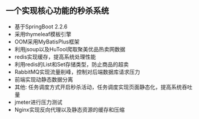 ## 一个实现核心功能的秒杀系统
- 基于SpringBoot 2.2.6
- 采用thymeleaf模板引擎
- OOM采用MyBatisPlus框架
- 利用jsoup以及HuTool爬取聚美优品热卖网数据
- redis实现缓存，提高系统处理性能
- 利用redis的List和Set存储类型，防止商品的超卖
- RabbitMQ实现流量削峰，控制对后端数据库请求压力
- 前端实现动静态数据分离
- 其他: 任务调度方式开启秒杀活动，任务调度实现页面静态化，提高系统吞吐量
- jmeter进行压力测试
- Nginx实现反向代理以及静态资源的缓存和压缩


